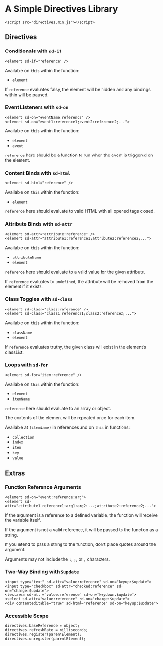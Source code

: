 # A Simple Directives Library

    <script src="directives.min.js"></script>

## Directives

### Conditionals with `sd-if`

    <element sd-if="reference" />

Available on `this` within the function:

-   `element`

If `reference` evaluates falsy, the element will be hidden and any bindings within will be paused.

### Event Listeners with `sd-on`

    <element sd-on="eventName:reference" />
    <element sd-on="event1:reference1;event2:reference2;...">

Available on `this` within the function:

-   `element`
-   `event`

`reference` here should be a function to run when the event is triggered on the element.

### Content Binds with `sd-html`

    <element sd-html="reference" />

Available on `this` within the function:

-   `element`

`reference` here should evaluate to valid HTML with all opened tags closed.

### Attribute Binds with `sd-attr`

    <element sd-attr="attribute:reference" />
    <element sd-attr="attribute1:reference1;attribute2:reference2;...">

Available on `this` within the function:

-   `attributeName`
-   `element`

`reference` here should evaluate to a valid value for the given attribute.

If `reference` evaluates to `undefined`, the attribute will be removed from the element if it exists.

### Class Toggles with `sd-class`

    <element sd-class="class:reference" />
    <element sd-class="class1:reference1;class2:reference2;...">

Available on `this` within the function:

-   `className`
-   `element`

If `reference` evaluates truthy, the given class will exist in the element's classList.

### Loops with `sd-for`

    <element sd-for="item:reference" />

Available on `this` within the function:

-   `element`
-   `itemName`

`reference` here should evaluate to an array or object.

The contents of the element will be repeated once for each item.

Available at `(itemName)` in references and on `this` in functions:

-   `collection`
-   `index`
-   `item`
-   `key`
-   `value`

## Extras

### Function Reference Arguments

    <element sd-on="event:reference:arg">
    <element sd-attr="attribute1:reference1:arg1:arg2:...;attribute2:reference2;...">

If the argument is a reference to a defined variable, the function will receive the variable itself.

If the argument is not a valid reference, it will be passed to the function as a string.

If you intend to pass a string to the function, don't place quotes around the argument.

Arguments may not include the `:`, `;`, or `,` characters.

### Two-Way Binding with `$update`

    <input type="text" sd-attr="value:reference" sd-on="keyup:$update">
    <input type="checkbox" sd-attr="checked:reference" sd-on="change:$update">
    <textarea sd-attr="value:reference" sd-on="keydown:$update">
    <select sd-attr="value:reference" sd-on="change:$update">
    <div contenteditable="true" sd-html="reference" sd-on="keyup:$update">

### Accessible Scope

    directives.baseReference = object;
    directives.refreshRate = milliseconds;
    directives.register(parentElement);
    directives.unregister(parentElement);
